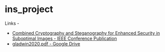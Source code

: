 # ins_project

Links -
- [Combined Cryptography and Steganography for Enhanced Security in Suboptimal Images - IEEE Conference Publication](https://ieeexplore.ieee.org/document/9073306)
- [gladwin2020.pdf - Google Drive](https://drive.google.com/file/d/1RHPsv31RopK6aJbIQYtN3hEVvDL6-3rw/view)
